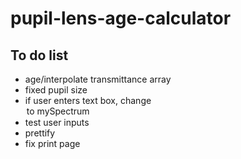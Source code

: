 # pupil-lens-age-calculator
## To do list
* age/interpolate transmittance array
* fixed pupil size
* if user enters text box, change <option> to mySpectrum
* test user inputs
* prettify
* fix print page